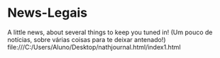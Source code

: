 # News-Legais
A little news, about several things to keep you tuned in! (Um pouco de notícias, sobre várias coisas para te deixar antenado!)  file:///C:/Users/Aluno/Desktop/nathjournal.html/index1.html
